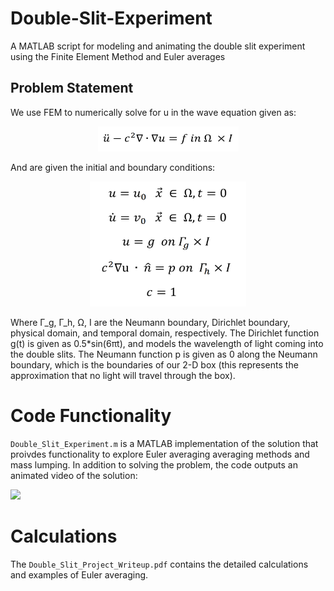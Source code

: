 # Double-Slit-Experiment
A MATLAB script for modeling and animating the double slit experiment using the Finite Element Method and Euler averages 

## Problem Statement
We use FEM to numerically solve for u in the wave equation given as:

<p align="center">
 <img src="https://github.com/RnkSngh/Double-Slit-Experiment/blob/master/Equation.PNG" width="225" height="40">
</p>
 
And are given the initial and boundary conditions: 

<p align="center">
 <img src="https://github.com/RnkSngh/Double-Slit-Experiment/blob/master/Constraints.PNG" width="250" height="200">
</p>

Where Γ_g, Γ_h, Ω, I  are the Neumann boundary, Dirichlet boundary, physical domain, and temporal domain, respectively. The Dirichlet function g(t) is given as 0.5*sin(6πt), and models the wavelength of light coming into the double slits. The Neumann function p is given as 0 along the Neumann boundary, which is the boundaries of our 2-D box (this represents the approximation that no light will travel through the box).  

# Code Functionality

```Double_Slit_Experiment.m``` is a MATLAB implementation of the solution that proivdes functionality to explore Euler averaging averaging methods and mass lumping. In addition to solving the problem, the code outputs an animated video of the solution: 

![](./Double_slit_demo.gif)

# Calculations
The  ``` Double_Slit_Project_Writeup.pdf ``` contains the detailed calculations and examples of Euler averaging. 
